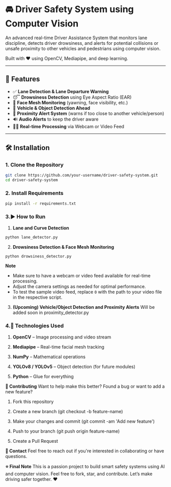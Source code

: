 # 🚘 Driver Safety System using Computer Vision

An advanced real-time Driver Assistance System that monitors lane discipline, detects driver drowsiness, and alerts for potential collisions or unsafe proximity to other vehicles and pedestrians using computer vision.

Built with ❤️ using OpenCV, Mediapipe, and deep learning.

---

## 📸 Features

- ✅ **Lane Detection & Lane Departure Warning**
- 😴 **Drowsiness Detection** using Eye Aspect Ratio (EAR)
- 🧠 **Face Mesh Monitoring** (yawning, face visibility, etc.)
- 🚗 **Vehicle & Object Detection Ahead**
- 📏 **Proximity Alert System** (warns if too close to another vehicle/person)
- 🔊 **Audio Alerts** to keep the driver aware
- 👨‍💻 **Real-time Processing** via Webcam or Video Feed

---

## 🛠 Installation

### 1. **Clone the Repository**
```bash
git clone https://github.com/your-username/driver-safety-system.git
cd driver-safety-system
```
### 2. **Install Requirements**
```bash
pip install -r requirements.txt
```

### 3.▶️ How to Run
1. **Lane and Curve Detection**
```bash
python lane_detector.py
```
2. **Drowsiness Detection & Face Mesh Monitoring**
```bash
python drowsiness_detector.py
```
**Note**
- Make sure to have a webcam or video feed available for real-time processing.
- Adjust the camera settings as needed for optimal performance.
- To test the sample video feed, replace `0` with the path to your video file in the respective script.

3. **(Upcoming) Vehicle/Object Detection and Proximity Alerts**
Will be added soon in proximity_detector.py


### 4.🧠 Technologies Used
1. **OpenCV** – Image processing and video stream

2. **Mediapipe** – Real-time facial mesh tracking

3. **NumPy** – Mathematical operations

4. **YOLOv8 / YOLOv5** – Object detection (for future modules)

5. **Python** – Glue for everything


**🤝 Contributing**
Want to help make this better? Found a bug or want to add a new feature?

1. Fork this repository

2. Create a new branch (git checkout -b feature-name)

3. Make your changes and commit (git commit -am 'Add new feature')

4. Push to your branch (git push origin feature-name)

5. Create a Pull Request

**📧 Contact**
Feel free to reach out if you're interested in collaborating or have questions.

**⭐️ Final Note**
This is a passion project to build smart safety systems using AI and computer vision.
Feel free to fork, star, and contribute. Let’s make driving safer together. ❤️

